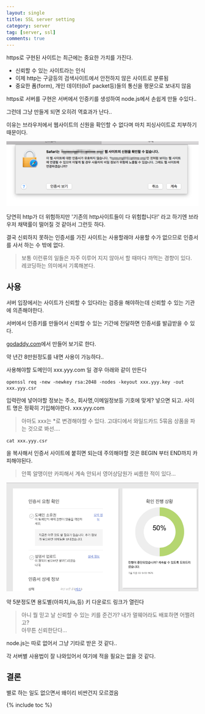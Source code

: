 ```yaml
---
layout: single
title: SSL server setting
category: server
tag: [server, ssl]
comments: true
---
```


https로 구현된 사이트는 최근에는 중요한 가치를 가진다.

- 신뢰할 수 있는 사이트라는 인식
- 이제 http는 구글등의 검색사이트에서 안전하지 않은 사이트로 분류됨
- 중요한 폼(form), 개인 데이터(IoT packet등)들의 통신을 평문으로 보내지 않음

https로 서버를 구현은 서버에서 인증키를 생성하여 node.js에서 손쉽게 만들 수있다..

그런데 그냥 만들게 되면 오히려 역효과가 난다.. 

이유는 브라우저에서 웹사이트의 신원을 확인할 수 없다며 마치 피싱사이트로 치부하기 때문이다.

![alt Phishing](/images/ssl/2.png)
 
당연히 http가 더 위험하지만 '기존의 http사이트들이 다 위험합니다!' 라고 하기엔 브라우저 채택률이 떨어질 것 같아서 그런듯 하다.
 
결국 신뢰하지 못하는 인증서를 가진 사이트는 사용할래야 사용할 수가 없으므로 인증서를 사서 하는 수 밖에 없다. 

> 보통 이런류의 일들은 자주 이루어 지지 않아서 할 때마다 까먹는 경향이 있다.  
레코딩하는 의미에서 기록해본다.


## 사용

서버 입장에서는 사이트가 신뢰할 수 있다라는 검증을 해야하는데 신뢰할 수 있는 기관에 의존해야한다.
 
서버에서 인증키를 만들어서 신뢰할 수 있는 기간에 전달하면 인증서를 발급받을 수 있다.

[godaddy.com](https://godaddy.com)에서 만들어 보기로 한다.

약 년간 8만원정도를 내면 사용이 가능하다..

사용해야할 도메인이 xxx.yyy.com 일 경우 아래와 같이 만든다

```text
openssl req -new -newkey rsa:2048 -nodes -keyout xxx.yyy.key -out xxx.yyy.csr
```

입력란에 넣어야할 정보는 주소, 회사명,이메일정보등 기호에 맞게? 넣으면 되고. 사이트 명은 정확히 기입해야한다. xxx.yyy.com

> 아마도 xxx는 *로 변경해야할 수 있다. 고대디에서 와일드카드 5묶음 상품을 파는 것으로 봐선.... 

```text
cat xxx.yyy.csr
```

을 복사해서 인증서 사이트에 붙히면 되는데 주의해야할 것은 BEGIN 부터 END까지 카피해야된다.

> 안쪽 알맹이만 카피해서 계속 안되서 영어상담원가 씨름한 적이 있다...

![alt ssl](/images/ssl/1.png)

약 5분정도면 용도별(아파치,iis,등) 키 다운로드 링크가 열린다

> 아니 뭘 믿고 날 신뢰할 수 있는 키를 준건가? 내가 멀웨어라도 배포하면 어쩔려고?  
아무튼 신뢰한단다...

node.js는 따로 없어서 그냥 기타로 받은 것 같다..

각 서버별 사용법이 잘 나와있어서 여기에 적을 필요는 없을 것 같다.

## 결론

별로 하는 일도 없으면서 왜이리 비싼건지 모르겠음

{% include toc %}
